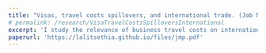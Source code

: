 ```yaml
---
title: "Visas, travel costs spillovers, and international trade. (Job Market Paper)"
# permalink: /research/VisaTravelCostsSpilloversInternational
excerpt: 'I study the relevance of business travel costs on international trade. I show that visa requirements are non-trivial and are significantly associated with lower trade. I also emphasize that non-business travel accounts for close to 80% of international travel and is therefore an important determinant of business travel cost. Motivated by these facts, I develop a model of international trade with heterogeneous firms where firms must undertake business travel to export. The model incorporates a travel sector that provides travel services to both tourists and business travelers, so the price of travel is determined in equilibrium. In the model, travel costs affect the extensive margin of firm participation to export. I calibrate the model to closely match international trade flows. I simulate two counterfactual scenarios: (i) reduced travel costs through improved airplane technology, and (ii) reduced fixed costs through relaxed visa policies. Preliminary findings indicate that a 25% reduction in travel costs between China and the EU due to lenient visa policies increases trade by 2.3%, while a 30% enhancement in airplane efficiency globally boosts trade by an average of 1.3%.'
paperurl: 'https://lalitsethia.github.io/files/jmp.pdf'
---
```


